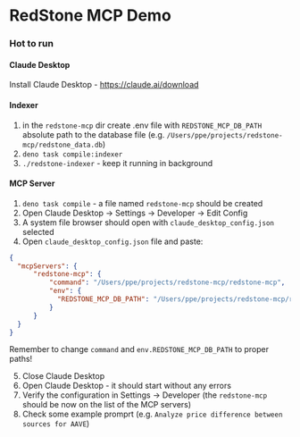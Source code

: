 # RedStone MCP Demo

### Hot to run

#### Claude Desktop
Install Claude Desktop - https://claude.ai/download

#### Indexer
1. in the `redstone-mcp` dir create .env file with `REDSTONE_MCP_DB_PATH` absolute path to the database file (e.g. `/Users/ppe/projects/redstone-mcp/redstone_data.db`)
2. `deno task compile:indexer`
3. `./redstone-indexer` - keep it running in background

#### MCP Server
1. `deno task compile` - a file named `redstone-mcp` should be created
2. Open Claude Desktop -> Settings -> Developer -> Edit Config
3. A system file browser should open with `claude_desktop_config.json` selected
4. Open `claude_desktop_config.json` file and paste:
```json
{
  "mcpServers": {
      "redstone-mcp": {
          "command": "/Users/ppe/projects/redstone-mcp/redstone-mcp",
          "env": {
            "REDSTONE_MCP_DB_PATH": "/Users/ppe/projects/redstone-mcp/redstone_data.db"
          }
      }
  }
}
```
Remember to change `command` and `env.REDSTONE_MCP_DB_PATH` to proper paths!  

5. Close Claude Desktop
6. Open Claude Desktop - it should start without any errors
7. Verify the configuration in Settings -> Developer (the `redstone-mcp` should be
now on the list of the MCP servers)
8. Check some example promprt (e.g. `Analyze price difference between sources for AAVE`)

